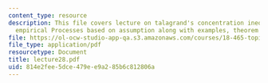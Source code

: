 ```yaml
---
content_type: resource
description: This file covers lecture on talagrand's concentration inequality for
  empirical Processes based on assumption along with examples, theorem and lemma.
file: https://ol-ocw-studio-app-qa.s3.amazonaws.com/courses/18-465-topics-in-statistics-statistical-learning-theory-spring-2007/814e2fee5dce479ee9a285b6c812806a_lecture28.pdf
file_type: application/pdf
resourcetype: Document
title: lecture28.pdf
uid: 814e2fee-5dce-479e-e9a2-85b6c812806a
---
```

